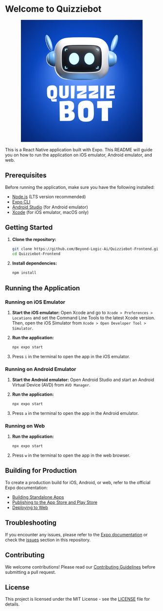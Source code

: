 # Welcome to Quizziebot

<p align="center">
  <img src="https://github.com/Beyond-Logic-Ai/Quizziebot-Frontend/blob/main/assets/images/logo.jpeg" alt="App Screenshot" width="400" height="400">
</p>

This is a React Native application built with Expo. This README will guide you on how to run the application on iOS emulator, Android emulator, and web.

## Prerequisites

Before running the application, make sure you have the following installed:

- [Node.js]([https://nodejs.org/](https://nodejs.org/en)) (LTS version recommended)
- [Expo CLI](https://docs.expo.dev/get-started/installation/)
- [Android Studio](https://developer.android.com/studio) (for Android emulator)
- [Xcode](https://apps.apple.com/us/app/xcode) (for iOS emulator, macOS only)

## Getting Started

1. **Clone the repository:**

   ```bash
   git clone https://github.com/Beyond-Logic-Ai/Quizziebot-Frontend.git
   cd Quizziebot-Frontend
   ```

2. **Install dependencies:**

   ```bash
   npm install
   ```

## Running the Application

### Running on iOS Emulator

1. **Start the iOS emulator:**
   Open Xcode and go to `Xcode > Preferences > Locations` and set the Command Line Tools to the latest Xcode version. Then, open the iOS Simulator from `Xcode > Open Developer Tool > Simulator`.

2. **Run the application:**

   ```bash
   npx expo start
   ```

3. Press `i` in the terminal to open the app in the iOS emulator.

### Running on Android Emulator

1. **Start the Android emulator:**
   Open Android Studio and start an Android Virtual Device (AVD) from `AVD Manager`.

2. **Run the application:**

   ```bash
   npx expo start
   ```

3. Press `a` in the terminal to open the app in the Android emulator.

### Running on Web

1. **Run the application:**

   ```bash
   npx expo start
   ```

2. Press `w` in the terminal to open the app in the web browser.

## Building for Production

To create a production build for iOS, Android, or web, refer to the official Expo documentation:

- [Building Standalone Apps](https://docs.expo.dev/build/introduction/)
- [Publishing to the App Store and Play Store](https://docs.expo.dev/distribution/introduction/)
- [Deploying to Web](https://docs.expo.dev/distribution/publishing-websites/)

## Troubleshooting

If you encounter any issues, please refer to the [Expo documentation](https://docs.expo.dev/) or check the [issues](https://github.com/Beyond-Logic-Ai/Quizziebot-Frontend/issues) section in this repository.

## Contributing

We welcome contributions! Please read our [Contributing Guidelines](CONTRIBUTING.md) before submitting a pull request.

## License

This project is licensed under the MIT License - see the [LICENSE](LICENSE) file for details.
